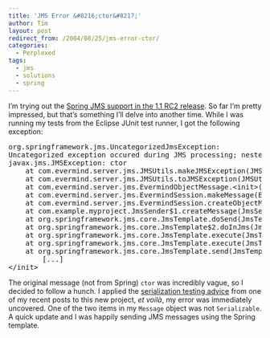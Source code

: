 ```yaml
---
title: 'JMS Error &#8216;ctor&#8217;'
author: Tim
layout: post
redirect_from: /2004/08/25/jms-error-ctor/
categories:
  - Perplexed
tags:
  - jms
  - solutions
  - spring
---
```

I&#8217;m trying out the [Spring JMS support in the 1.1 RC2 release][1]. So far I&#8217;m pretty impressed, but that&#8217;s something I&#8217;ll delve into another time. While I was running my tests from the Eclipse JUnit test runner, I got the following exception:

<pre>org.springframework.jms.UncategorizedJmsException:
Uncategorized exception occured during JMS processing; nested exception is javax.jms.JMSException: ctor
javax.jms.JMSException: ctor
    at com.evermind.server.jms.JMSUtils.makeJMSException(JMSUtils.java:1829)
    at com.evermind.server.jms.JMSUtils.toJMSException(JMSUtils.java:1845)
    at com.evermind.server.jms.EvermindObjectMessage.&lt;init>(EvermindObjectMessage.java:64)
    at com.evermind.server.jms.EvermindSession.makeMessage(EvermindSession.java:1405)
    at com.evermind.server.jms.EvermindSession.createObjectMessage(EvermindSession.java:276)
    at com.example.myproject.JmsSender$1.createMessage(JmsSender.java:59)
    at org.springframework.jms.core.JmsTemplate.doSend(JmsTemplate.java:566)
    at org.springframework.jms.core.JmsTemplate$2.doInJms(JmsTemplate.java:547)
    at org.springframework.jms.core.JmsTemplate.execute(JmsTemplate.java:512)
    at org.springframework.jms.core.JmsTemplate.execute(JmsTemplate.java:524)
    at org.springframework.jms.core.JmsTemplate.send(JmsTemplate.java:545)
        [...]
&lt;/init></pre>

The original message (not from Spring) `ctor` was incredibly vague, so I decided to follow a hunch. I applied the [serialization testing advice][2] from one of my recent posts to this new project, <span lang="fr"><em>et voilà</em></span>, my error was immediately uncovered. One of the two items in my `Message` object was not `Serializable`. A quick update and I was happily sending JMS messages using the Spring template.

 [1]: http://www.springframework.org/news.html#1.1RC2 "ANNOUNCEMENT: Spring Framework 1.1 Release Candidate 2 is available"
 [2]: http://timshadel.com/blog/2004/08/18/1092869770000.html "Testing Out Serialization Gotchas"
